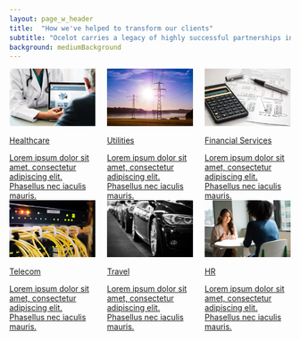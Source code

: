 ```yaml
---
layout: page_w_header
title:  "How we've helped to transform our clients"
subtitle: "Ocelot carries a legacy of highly successful partnerships in multiple industries"
background: mediumBackground
---
```


<div class="container">
  <div class="content">
    <div class="columns welcome-cards welcome-cards--moved-up">
      <div class="column is-one-third">
        <a href="/client-success/healthcare.html">
        <div class="card">
          <div class="card-image">
            <figure class="image is-5by3" style="margin: 0;">
              <img src="/assets/images/health_care_6x9.jpg" class="is-16by9" alt="Healthcare" />
            </figure>
          </div>
          <div class="card-content">
            <div class="media">
              <div class="media-content">
                <p class="title is-4">Healthcare</p>
              </div>
            </div>
            <div class="content">
              Lorem ipsum dolor sit amet, consectetur adipiscing elit.
              Phasellus nec iaculis mauris.
            </div>
          </div>
        </div>
        </a>
      </div>
      <div class="column is-one-third">
        <a href="/client-success/utilities.html">
        <div class="card">
          <div class="card-image">
            <figure class="image is-5by3" style="margin: 0;">
              <img src="/assets/images/utilities2-6x9.jpg" class="is-16by9" alt="Utilities" />
            </figure>
          </div>
          <div class="card-content">
            <div class="media">
              <div class="media-content">
                <p class="title is-4">Utilities</p>
              </div>
            </div>
            <div class="content">
              Lorem ipsum dolor sit amet, consectetur adipiscing elit.
              Phasellus nec iaculis mauris.
            </div>
          </div>
        </div>
        </a>
      </div>
      <div class="column is-one-third">
        <a href="/client-success/financial_services.html">
        <div class="card">
          <div class="card-image">
            <figure class="image is-5by3" style="margin: 0;">
              <img src="/assets/images/financials2-6x9.jpg" class="is-16by9" alt="Fin_serv" />
            </figure>
          </div>
          <div class="card-content">
            <div class="media">
              <div class="media-content">
                <p class="title is-4">Financial Services</p>
              </div>
            </div>
            <div class="content">
              Lorem ipsum dolor sit amet, consectetur adipiscing elit.
              Phasellus nec iaculis mauris.
            </div>
          </div>
        </div>
        </a>
      </div>
    </div>
    <div class="columns welcome-cards">
      <div class="column is-one-third">
        <a href="/client-success/telecom.html">
        <div class="card">
          <div class="card-image">
            <figure class="image is-5by3" style="margin: 0;">
              <img src="/assets/images/telecom-6x9.jpg" class="is-16by9" alt="Telecom" />
            </figure>
          </div>
          <div class="card-content">
            <div class="media">
              <div class="media-content">
                <p class="title is-4">Telecom</p>
              </div>
            </div>
            <div class="content">
              Lorem ipsum dolor sit amet, consectetur adipiscing elit.
              Phasellus nec iaculis mauris.
            </div>
          </div>
        </div>
        </a>
      </div>
      <div class="column is-one-third">
        <a href="/client-success/travel.html">
        <div class="card">
          <div class="card-image">
            <figure class="image is-5by3" style="margin: 0;">
              <img src="/assets/images/travel-6x9.jpg" class="is-16by9" alt="Travel" />
            </figure>
          </div>
          <div class="card-content">
            <div class="media">
              <div class="media-content">
                <p class="title is-4">Travel</p>
              </div>
            </div>
            <div class="content">
              Lorem ipsum dolor sit amet, consectetur adipiscing elit.
              Phasellus nec iaculis mauris.
            </div>
          </div>
        </div>
        </a>
      </div>
      <div class="column is-one-third">
        <a href="/client-success/hr.html">
        <div class="card">
          <div class="card-image">
            <figure class="image is-5by3" style="margin: 0;">
              <img src="/assets/images/hr.jpg" class="is-16by9" alt="HR" />
            </figure>
          </div>
          <div class="card-content">
            <div class="media">
              <div class="media-content">
                <p class="title is-4">HR</p>
              </div>
            </div>
            <div class="content">
              Lorem ipsum dolor sit amet, consectetur adipiscing elit.
              Phasellus nec iaculis mauris.
            </div>
          </div>
        </div>
        </a>
      </div>
    </div>
  </div>
</div>